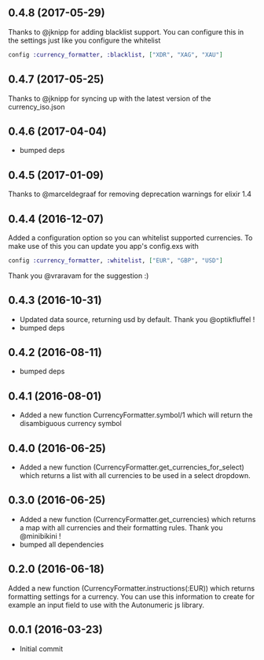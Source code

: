 ## 0.4.8 (2017-05-29)
Thanks to @jknipp for adding blacklist support.
You can configure this in the settings just like you configure the whitelist

```elixir
config :currency_formatter, :blacklist, ["XDR", "XAG", "XAU"]
```

## 0.4.7 (2017-05-25)
Thanks to @jknipp for syncing up with the latest version of the currency_iso.json

## 0.4.6 (2017-04-04)
  - bumped deps
## 0.4.5 (2017-01-09)
Thanks to @marceldegraaf for removing deprecation warnings for elixir 1.4

## 0.4.4 (2016-12-07)
Added a configuration option so you can whitelist supported currencies. To make use of this you can update you app's config.exs with

```elixir
config :currency_formatter, :whitelist, ["EUR", "GBP", "USD"]
```

Thank you @vraravam for the suggestion :)

## 0.4.3 (2016-10-31)
  - Updated data source, returning usd by default. Thank you @optikfluffel !
  - bumped deps

## 0.4.2 (2016-08-11)
  - bumped deps

## 0.4.1 (2016-08-01)
  - Added a new function CurrencyFormatter.symbol/1 which will return the disambiguous currency symbol

## 0.4.0 (2016-06-25)
  - Added a new function (CurrencyFormatter.get_currencies_for_select) which returns a list with all currencies to be used in a select dropdown.

## 0.3.0 (2016-06-25)
  - Added a new function (CurrencyFormatter.get_currencies) which returns a map with all currencies and their formatting rules. Thank you @minibikini !
  - bumped all dependencies

## 0.2.0 (2016-06-18)
Added a new function (CurrencyFormatter.instructions(:EUR)) which returns formatting settings for a currency. You can use this information to create for example an input field to use with the Autonumeric js library.

## 0.0.1 (2016-03-23)
  - Initial commit
